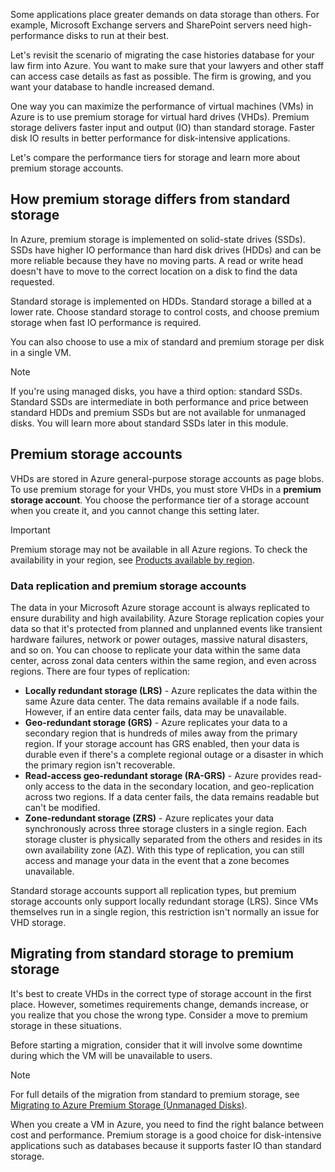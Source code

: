 Some applications place greater demands on data storage than others. For example, Microsoft Exchange servers and SharePoint servers need high-performance disks to run at their best.

Let's revisit the scenario of migrating the case histories database for your law firm into Azure. You want to make sure that your lawyers and other staff can access case details as fast as possible. The firm is growing,  and you want your database to handle increased demand.

One way you can  maximize the performance of virtual machines (VMs) in Azure is to use premium storage for virtual hard drives (VHDs). Premium storage delivers faster input and output (IO) than standard storage. Faster disk IO results in better performance for disk-intensive applications.

Let's compare the performance tiers for storage and learn more about premium storage accounts.

## How premium storage differs from standard storage

In Azure, premium storage is implemented on solid-state drives (SSDs). SSDs have higher IO performance than hard disk drives (HDDs) and can be more reliable because they have no moving parts. A read or write head doesn't have to move to the correct location on a disk to find the data requested. 

Standard storage is implemented on HDDs. Standard storage a billed at a lower rate. Choose standard storage to control costs, and choose premium storage when fast IO performance is required.

You can also choose to use a mix of standard and premium storage per disk in a single VM.

> [!NOTE]
> If you're using managed disks, you have a third option: standard SSDs. Standard SSDs are intermediate in both performance and price between standard HDDs and premium SSDs but are not available for unmanaged disks. You will learn more about standard SSDs later in this module.

## Premium storage accounts

VHDs are stored in Azure general-purpose storage accounts as page blobs. To use premium storage for your VHDs, you must store VHDs in a **premium storage account**. You choose the performance tier of a storage account when you create it, and you cannot change this setting later.

> [!IMPORTANT]
> Premium storage may not be available in all Azure regions. To check the availability in your region, see [Products available by region](https://azure.microsoft.com/en-us/global-infrastructure/services/).

### Data replication and premium storage accounts

The data in your Microsoft Azure storage account is always replicated to ensure durability and high availability. Azure Storage replication copies your data so that it's protected from planned and unplanned events like transient hardware failures, network or power outages, massive natural disasters, and so on. You can choose to replicate your data within the same data center, across zonal data centers within the same region, and even across regions. There are four types of replication:

- **Locally redundant storage (LRS)** - Azure replicates the data within the same Azure data center. The data remains available if a node fails. However, if an entire data center fails, data may be unavailable.
- **Geo-redundant storage (GRS)** - Azure replicates your data to a secondary region that is hundreds of miles away from the primary region. If your storage account has GRS enabled, then your data is durable even if there's a complete regional outage or a disaster in which the primary region isn't recoverable.
- **Read-access geo-redundant storage (RA-GRS)** - Azure provides read-only access to the data in the secondary location, and geo-replication across two regions. If a data center fails, the data remains readable but can't be modified.
- **Zone-redundant storage (ZRS)** - Azure replicates your data synchronously across three storage clusters in a single region. Each storage cluster is physically separated from the others and resides in its own availability zone (AZ). With this type of replication, you can still access and manage your data in the event that a zone becomes unavailable.

Standard storage accounts support all replication types, but premium storage accounts only support locally redundant storage (LRS). Since VMs themselves run in a single region, this restriction isn't normally an issue for VHD storage.

## Migrating from standard storage to premium storage

It's best to create VHDs in the correct type of storage account in the first place. However, sometimes requirements change, demands increase, or you realize that you chose the wrong type. Consider a move to premium storage in these situations.

Before starting a migration, consider that it will involve some downtime during which the VM will be unavailable to users.

> [!NOTE]
> For full details of the migration from standard to premium storage, see [Migrating to Azure Premium Storage (Unmanaged Disks)](https://docs.microsoft.com/azure/storage/common/storage-migration-to-premium-storage).

When you create a VM in Azure, you need to find the right balance between cost and performance. Premium storage is a good choice for disk-intensive applications such as databases because it supports faster IO than standard storage.
